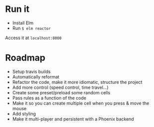 # Run it

* Install Elm
* Run `$ elm reactor`

Access it at `localhost:8000`

# Roadmap

* Setup travis builds
* Automatically reformat
* Refactor the code, make it more idiomatic, structure the project
* Add more control (speed control, time travel...)
* Create some preset/preload some random cells
* Pass rules as a function of the code
* Make it so you can create multiple cell when you press & move the mouse
* Add styling
* Make it multi-player and persistent with a Phoenix backend
